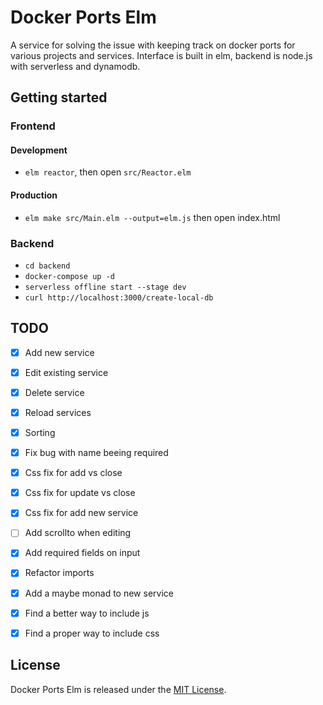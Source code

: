 # Docker Ports Elm

A service for solving the issue with keeping track on docker ports for various projects and services. Interface is built in elm, backend is node.js with serverless and dynamodb.


## Getting started

### Frontend

#### Development
- `elm reactor`, then open `src/Reactor.elm`

#### Production
- `elm make src/Main.elm --output=elm.js` then open index.html

### Backend
- `cd backend`
- `docker-compose up -d`
- `serverless offline start --stage dev`
- `curl http://localhost:3000/create-local-db`


## TODO
- [x] Add new service
- [x] Edit existing service
- [x] Delete service
- [x] Reload services
- [x] Sorting
- [x] Fix bug with name beeing required
- [x] Css fix for add vs close
- [x] Css fix for update vs close
- [x] Css fix for add new service
- [ ] Add scrollto when editing
- [x] Add required fields on input
- [x] Refactor imports
- [x] Add a maybe monad to new service
- [x] Find a better way to include js
- [x] Find a proper way to include css



## License

Docker Ports Elm is released under the [MIT License](http://www.opensource.org/licenses/MIT).
